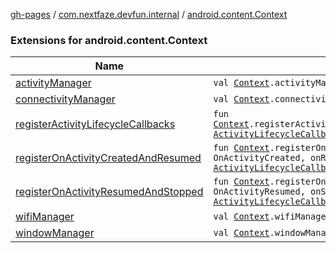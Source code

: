 [gh-pages](../../index.md) / [com.nextfaze.devfun.internal](../index.md) / [android.content.Context](.)

### Extensions for android.content.Context

| Name | Summary |
|---|---|
| [activityManager](activity-manager.md) | `val `[`Context`](https://developer.android.com/reference/android/content/Context.html)`.activityManager: `[`ActivityManager`](https://developer.android.com/reference/android/app/ActivityManager.html) |
| [connectivityManager](connectivity-manager.md) | `val `[`Context`](https://developer.android.com/reference/android/content/Context.html)`.connectivityManager: `[`ConnectivityManager`](https://developer.android.com/reference/android/net/ConnectivityManager.html) |
| [registerActivityLifecycleCallbacks](register-activity-lifecycle-callbacks.md) | `fun `[`Context`](https://developer.android.com/reference/android/content/Context.html)`.registerActivityLifecycleCallbacks(activityLifecycleCallbacks: `[`ActivityLifecycleCallbacks`](https://developer.android.com/reference/android/app/Application/ActivityLifecycleCallbacks.html)`): `[`ActivityLifecycleCallbacks`](https://developer.android.com/reference/android/app/Application/ActivityLifecycleCallbacks.html) |
| [registerOnActivityCreatedAndResumed](register-on-activity-created-and-resumed.md) | `fun `[`Context`](https://developer.android.com/reference/android/content/Context.html)`.registerOnActivityCreatedAndResumed(onCreated: OnActivityCreated, onResumed: OnActivityResumed): `[`ActivityLifecycleCallbacks`](https://developer.android.com/reference/android/app/Application/ActivityLifecycleCallbacks.html) |
| [registerOnActivityResumedAndStopped](register-on-activity-resumed-and-stopped.md) | `fun `[`Context`](https://developer.android.com/reference/android/content/Context.html)`.registerOnActivityResumedAndStopped(onResumed: OnActivityResumed, onStopped: OnActivityStopped): `[`ActivityLifecycleCallbacks`](https://developer.android.com/reference/android/app/Application/ActivityLifecycleCallbacks.html) |
| [wifiManager](wifi-manager.md) | `val `[`Context`](https://developer.android.com/reference/android/content/Context.html)`.wifiManager: `[`WifiManager`](https://developer.android.com/reference/android/net/wifi/WifiManager.html) |
| [windowManager](window-manager.md) | `val `[`Context`](https://developer.android.com/reference/android/content/Context.html)`.windowManager: `[`WindowManager`](https://developer.android.com/reference/android/view/WindowManager.html) |
